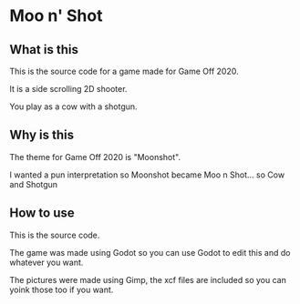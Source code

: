 # Moo n' Shot

## What is this

This is the source code for a game made for Game Off 2020.

It is a side scrolling 2D shooter.

You play as a cow with a shotgun.

## Why is this

The theme for Game Off 2020 is "Moonshot".

I wanted a pun interpretation so Moonshot became Moo n Shot... so Cow and Shotgun

## How to use

This is the source code.

The game was made using Godot so you can use Godot to edit this and do whatever you want.

The pictures were made using Gimp, the xcf files are included so you can yoink those too if you want.